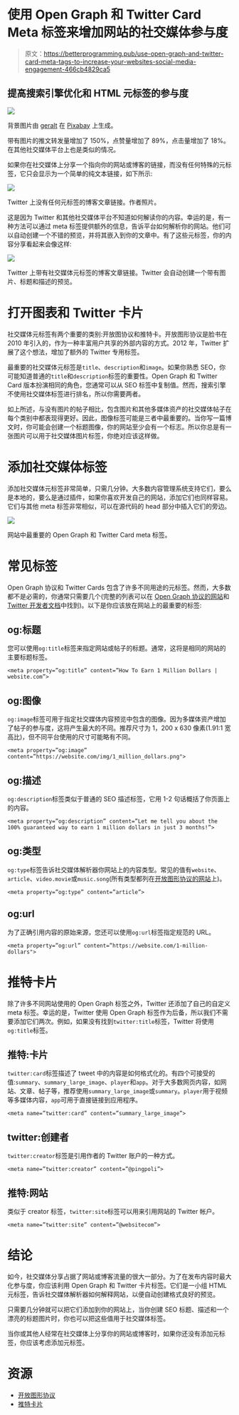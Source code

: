 # 使用 Open Graph 和 Twitter Card Meta 标签来增加网站的社交媒体参与度

> 原文：<https://betterprogramming.pub/use-open-graph-and-twitter-card-meta-tags-to-increase-your-websites-social-media-engagement-466cb4829ca5>

## 提高搜索引擎优化和 HTML 元标签的参与度

![](img/40754af36b639e8503d0f860c7058aa8.png)

背景图片由 [geralt](https://pixabay.com/photos/social-media-social-keyboard-icon-4140959/) 在 [Pixabay](https://pixabay.com/) 上生成。

带有图片的推文转发量增加了 150%，点赞量增加了 89%，点击量增加了 18%。在其他社交媒体平台上也是类似的情况。

如果你在社交媒体上分享一个指向你的网站或博客的链接，而没有任何特殊的元标签，它只会显示为一个简单的纯文本链接，如下所示:

![](img/5cd218df10a6bfbb1831be971094a4bf.png)

Twitter 上没有任何元标签的博客文章链接。作者照片。

这是因为 Twitter 和其他社交媒体平台不知道如何解读你的内容。幸运的是，有一种方法可以通过 meta 标签提供额外的信息，告诉平台如何解析你的网站。他们可以自动创建一个不错的预览，并将其嵌入到你的文章中。有了这些元标签，你的内容分享看起来会像这样:

![](img/ae273d931541841ef2a700726491be6a.png)

Twitter 上带有社交媒体元标签的博客文章链接。Twitter 会自动创建一个带有图片、标题和描述的预览。

# 打开图表和 Twitter 卡片

社交媒体元标签有两个重要的类别:开放图协议和推特卡。开放图形协议是脸书在 2010 年引入的，作为一种丰富用户共享的外部内容的方式。2012 年，Twitter 扩展了这个想法，增加了额外的 Twitter 专用标签。

最重要的社交媒体元标签是`title`、`description`和`image`。如果你熟悉 SEO，你可能知道普通的`title`和`description`标签的重要性。Open Graph 和 Twitter Card 版本扮演相同的角色，您通常可以从 SEO 标签中复制值。然而，搜索引擎不使用社交媒体标签进行排名，所以你需要两者。

如上所述，与没有图片的帖子相比，包含图片和其他多媒体资产的社交媒体帖子在每个类别中都表现得更好。因此，图像标签可能是三者中最重要的。当你写一篇博文时，你可能会创建一个标题图像，你的网站至少会有一个标志。所以你总是有一张图片可以用于社交媒体图片标签，你绝对应该这样做。

# 添加社交媒体标签

添加社交媒体元标签非常简单，只需几分钟。大多数内容管理系统支持它们，要么是本地的，要么是通过插件，如果你喜欢开发自己的网站，添加它们也同样容易。它们与其他 meta 标签非常相似，可以在源代码的 head 部分中插入它们的旁边。

![](img/7a9843ec10f6fb8c8d50ff137234cd2c.png)

网站中最重要的 Open Graph 和 Twitter Card meta 标签。

# 常见标签

Open Graph 协议和 Twitter Cards 包含了许多不同用途的元标签。然而，大多数都不是必需的，你通常只需要几个(完整的列表可以在 [Open Graph 协议的网站](https://ogp.me/)和 [Twitter 开发者文档](https://developer.twitter.com/en/docs/twitter-for-websites/cards/overview/markup)中找到)。以下是你应该放在网站上的最重要的标签:

## og:标题

您可以使用`og:title`标签来指定网站或帖子的标题。通常，这将是相同的网站的主要标题标签。

```
<meta property=”og:title” content=”How To Earn 1 Million Dollars | website.com”>
```

## og:图像

`og:image`标签可用于指定社交媒体内容预览中包含的图像。因为多媒体资产增加了帖子的参与度，这将产生最大的不同。推荐尺寸为 1，200 x 630 像素(1.91:1 宽高比)，但不同平台使用的尺寸可能略有不同。

```
<meta property=”og:image” content=”https://website.com/img/1_million_dollars.png">
```

## og:描述

`og:description`标签类似于普通的 SEO 描述标签，它用 1-2 句话概括了你页面上的内容。

```
<meta property=”og:description” content=”Let me tell you about the 100% guaranteed way to earn 1 million dollars in just 3 months!”>
```

## og:类型

`og:type`标签告诉社交媒体解析器你网站上的内容类型。常见的值有`website`、`article`、`video.movie`或`music.song`(所有类型都列在[开放图形协议的网站](https://ogp.me/#types)上)。

```
<meta property=”og:type” content=”article”>
```

## og:url

为了正确引用内容的原始来源，您还可以使用`og:url`标签指定规范的 URL。

```
<meta property=”og:url” content=”https://website.com/1-million-dollars">
```

# 推特卡片

除了许多不同网站使用的 Open Graph 标签之外，Twitter 还添加了自己的自定义 meta 标签。幸运的是，Twitter 使用 Open Graph 标签作为后备，所以我们不需要添加它们两次。例如，如果没有找到`twitter:title`标签，Twitter 将使用`og:title`标签。

## 推特:卡片

`twitter:card`标签描述了 tweet 中的内容是如何格式化的。有四个可接受的值:`summary`、`summary_large_image`、`player`和`app`。对于大多数网页内容，如网站、文章、帖子等，推荐使用`summary_large_image`或`summary`。`player`用于视频等多媒体内容，`app`可用于直接链接到应用程序。

```
<meta name=”twitter:card” content=”summary_large_image”>
```

## twitter:创建者

`twitter:creator`标签是引用作者的 Twitter 账户的一种方式。

```
<meta name=”twitter:creator” content=”@pingpoli”>
```

## 推特:网站

类似于 creator 标签，`twitter:site`标签可以用来引用网站的 Twitter 帐户。

```
<meta name=”twitter:site” content=”@websitecom”>
```

# 结论

如今，社交媒体分享占据了网站或博客流量的很大一部分。为了在发布内容时最大化参与度，你应该利用 Open Graph 和 Twitter 卡片标签。它们是一小组 HTML 元标签，告诉社交媒体解析器如何解释网站，以便自动创建格式良好的预览。

只需要几分钟就可以把它们添加到你的网站上，当你创建 SEO 标题、描述和一个漂亮的标题图片时，你也可以把这些值用于社交媒体标签。

当你或其他人经常在社交媒体上分享你的网站或博客时，如果你还没有添加元标签，你应该考虑添加元标签。

# 资源

*   [开放图形协议](https://ogp.me/)
*   [推特卡片](https://developer.twitter.com/en/docs/twitter-for-websites/cards/overview/abouts-cards)